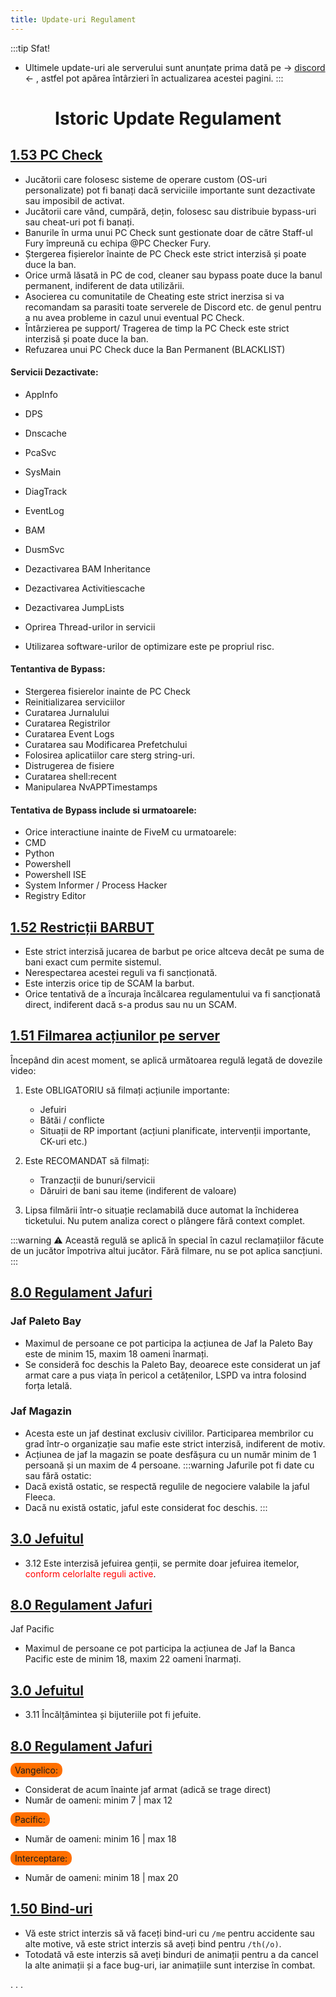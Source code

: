 ```yaml
---
title: Update-uri Regulament
---
```


:::tip Sfat!
- Ultimele update-uri ale serverului sunt anunțate prima dată pe -> [discord](https://discord.gg/furyro) <- , astfel pot apărea întârzieri în actualizarea acestei pagini.
:::

##

# <span class="title-font"><center> Istoric Update Regulament </center></span>

### 

## [1.53 PC Check]()
- Jucătorii care folosesc sisteme de operare custom (OS-uri personalizate) pot fi banați dacă serviciile importante sunt dezactivate sau imposibil de activat.
- Jucătorii care vând, cumpără, dețin, folosesc sau distribuie bypass-uri sau cheat-uri pot fi banați.
- Banurile în urma unui PC Check sunt gestionate doar de către Staff-ul Fury împreună cu echipa @PC Checker Fury.
- Ștergerea fișierelor înainte de PC Check este strict interzisă și poate duce la ban.
- Orice urmă lăsată in PC de cod, cleaner sau bypass poate duce la banul permanent, indiferent de data utilizării.
- Asocierea cu comunitatile de Cheating este strict inerzisa si va recomandam sa parasiti toate serverele de Discord etc. de genul pentru a nu avea probleme in cazul unui eventual PC Check.
- Întârzierea pe support/ Tragerea de timp la PC Check este strict interzisă și poate duce la ban.
- Refuzarea unui PC Check duce la Ban Permanent (BLACKLIST)

#### Servicii Dezactivate:
- AppInfo
- DPS
- Dnscache
- PcaSvc
- SysMain
- DiagTrack
- EventLog
- BAM
- DusmSvc

- Dezactivarea BAM Inheritance
- Dezactivarea Activitiescache
- Dezactivarea JumpLists
- Oprirea Thread-urilor in servicii

- Utilizarea software-urilor de optimizare este pe propriul risc.

#### Tentantiva de Bypass:

- Stergerea fisierelor inainte de PC Check
- Reinitializarea serviciilor
- Curatarea Jurnalului
- Curatarea Registrilor
- Curatarea Event Logs
- Curatarea sau Modificarea Prefetchului
- Folosirea aplicatiilor care sterg string-uri.
- Distrugerea de fisiere
- Curatarea shell:recent
- Manipularea NvAPPTimestamps

#### Tentativa de Bypass include si urmatoarele:

- Orice interactiune inainte de FiveM cu urmatoarele:
- CMD
- Python
- Powershell
- Powershell ISE
- System Informer / Process Hacker
- Registry Editor


## [1.52 Restricții BARBUT](/informatii/regulament.html#_1-52-restrictii-barbut)
- Este strict interzisă jucarea de barbut pe orice altceva decât pe suma de bani exact cum permite sistemul.
- Nerespectarea acestei reguli va fi sancționată.
- Este interzis orice tip de SCAM la barbut.
- Orice tentativă de a încuraja încălcarea regulamentului va fi sancționată direct, indiferent dacă s-a produs sau nu un SCAM.

## [1.51 Filmarea acțiunilor pe server](/informatii/regulament.html#_1-51-filmarea-actiunilor-pe-server) 

Începând din acest moment, se aplică următoarea regulă legată de dovezile video:

1. Este OBLIGATORIU să filmați acțiunile importante:
   - Jefuiri
   - Bătăi / conflicte
   - Situații de RP important (acțiuni planificate, intervenții importante, CK-uri etc.)


2. Este RECOMANDAT să filmați:
   - Tranzacții de bunuri/servicii
   - Dăruiri de bani sau iteme (indiferent de valoare)


3. Lipsa filmării într-o situație reclamabilă duce automat la închiderea ticketului.
   Nu putem analiza corect o plângere fără context complet.

:::warning
⚠️ Această regulă se aplică în special în cazul reclamațiilor făcute de un jucător împotriva altui jucător.
Fără filmare, nu se pot aplica sancțiuni.
:::

## [8.0 Regulament Jafuri](/informatii/regulament.html#_8-0-regulament-jafuri)

### Jaf Paleto Bay
- Maximul de persoane ce pot participa la acțiunea de Jaf la Paleto Bay este de minim 15, maxim 18 oameni înarmați.
- Se consideră foc deschis la Paleto Bay, deoarece este considerat un jaf armat care a pus viața în pericol a cetățenilor, LSPD va intra folosind forța letală.

### Jaf Magazin
- Acesta este un jaf destinat exclusiv civililor. Participarea membrilor cu grad într-o organizație sau mafie este strict interzisă, indiferent de motiv.
- Acțiunea de jaf la magazin se poate desfășura cu un număr minim de 1 persoană și un maxim de 4 persoane.
:::warning Jafurile pot fi date cu sau fără ostatic:
- Dacă există ostatic, se respectă regulile de negociere valabile la jaful Fleeca.
- Dacă nu există ostatic, jaful este considerat foc deschis.
:::

## [3.0 Jefuitul](/informatii/regulament.html#_3-0-jefuitul)
- 3.12  Este interzisă jefuirea genții, se permite doar jefuirea itemelor, <span style="color:red">conform celorlalte reguli active</span>.

## [8.0 Regulament Jafuri](/informatii/regulament.html#_8-0-regulament-jafuri)
Jaf Pacific
- Maximul de persoane ce pot participa la acțiunea de Jaf la Banca Pacific este de minim 18, maxim 22 oameni înarmați.

## [3.0 Jefuitul](/informatii/regulament.html#_3-0-jefuitul)
- 3.11 Încălțămintea și bijuteriile pot fi jefuite.

## [8.0 Regulament Jafuri](/informatii/regulament.html#_8-0-regulament-jafuri) 
<span style="padding: 3px 7px; border-radius: 10px; background-color: #ff6f00;">Vangelico:</span>
- Considerat de acum înainte jaf armat (adică se trage direct)
- Număr de oameni: minim 7 | max 12 

<span style="padding: 3px 7px; border-radius: 10px; background-color: #ff6f00;">Pacific:</span>
- Număr de oameni: minim 16 | max 18

<span style="padding: 3px 7px; border-radius: 10px; background-color: #ff6f00;">Interceptare:</span>
- Număr de oameni: minim 18 | max 20

## [1.50 Bind-uri](/informatii/regulament.html#_1-50-bind-uri)
- Vă este strict interzis să vă faceți bind-uri cu ``/me`` pentru accidente sau alte motive, vă este strict interzis să aveți bind pentru ``/th(/o)``.
- Totodată vă este interzis să aveți binduri de animații pentru a da cancel la alte animații și a face bug-uri, iar animațiile sunt interzise în combat.

.
.
.

